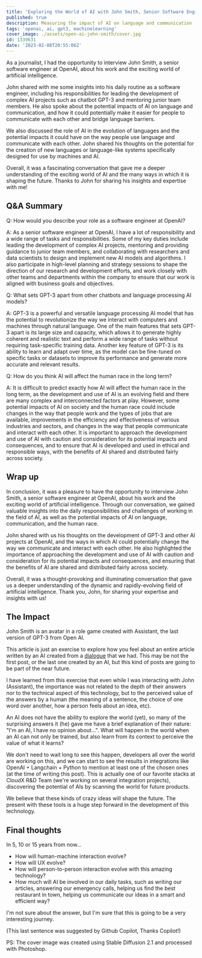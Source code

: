 ```yaml
---
title: 'Exploring the World of AI with John Smith, Senior Software Engineer at OpenAI'
published: true
description: Measuring the impact of AI on language and communication
tags: 'openai, ai, gpt3, machinelearning'
cover_image: ./assets/open-ai-john-smith/cover.jpg
id: 1339631
date: '2023-02-08T20:55:06Z'
---
```


As a journalist, I had the opportunity to interview John Smith, a senior software engineer at OpenAI, about his work and the exciting world of artificial intelligence.

John shared with me some insights into his daily routine as a software engineer, including his responsibilities for leading the development of complex AI projects such as chatbot GPT-3 and mentoring junior team members. He also spoke about the potential impacts of AI on language and communication, and how it could potentially make it easier for people to communicate with each other and bridge language barriers.

We also discussed the role of AI in the evolution of languages and the potential impacts it could have on the way people use language and communicate with each other. John shared his thoughts on the potential for the creation of new languages or language-like systems specifically designed for use by machines and AI.

Overall, it was a fascinating conversation that gave me a deeper understanding of the exciting world of AI and the many ways in which it is shaping the future. Thanks to John for sharing his insights and expertise with me!

## Q&A Summary

Q: How would you describe your role as a software engineer at OpenAI?

A: As a senior software engineer at OpenAI, I have a lot of responsibility and a wide range of tasks and responsibilities. Some of my key duties include leading the development of complex AI projects, mentoring and providing guidance to junior team members, and collaborating with researchers and data scientists to design and implement new AI models and algorithms. I also participate in high-level planning and strategy sessions to shape the direction of our research and development efforts, and work closely with other teams and departments within the company to ensure that our work is aligned with business goals and objectives.

Q: What sets GPT-3 apart from other chatbots and language processing AI models?

A: GPT-3 is a powerful and versatile language processing AI model that has the potential to revolutionize the way we interact with computers and machines through natural language. One of the main features that sets GPT-3 apart is its large size and capacity, which allows it to generate highly coherent and realistic text and perform a wide range of tasks without requiring task-specific training data. Another key feature of GPT-3 is its ability to learn and adapt over time, as the model can be fine-tuned on specific tasks or datasets to improve its performance and generate more accurate and relevant results.

Q: How do you think AI will affect the human race in the long term?

A: It is difficult to predict exactly how AI will affect the human race in the long term, as the development and use of AI is an evolving field and there are many complex and interconnected factors at play. However, some potential impacts of AI on society and the human race could include changes in the way that people work and the types of jobs that are available, improvements in the efficiency and effectiveness of various industries and sectors, and changes in the way that people communicate and interact with each other. It is important to approach the development and use of AI with caution and consideration for its potential impacts and consequences, and to ensure that AI is developed and used in ethical and responsible ways, with the benefits of AI shared and distributed fairly across society.

## Wrap up

In conclusion, it was a pleasure to have the opportunity to interview John Smith, a senior software engineer at OpenAI, about his work and the exciting world of artificial intelligence. Through our conversation, we gained valuable insights into the daily responsibilities and challenges of working in the field of AI, as well as the potential impacts of AI on language, communication, and the human race.

John shared with us his thoughts on the development of GPT-3 and other AI projects at OpenAI, and the ways in which AI could potentially change the way we communicate and interact with each other. He also highlighted the importance of approaching the development and use of AI with caution and consideration for its potential impacts and consequences, and ensuring that the benefits of AI are shared and distributed fairly across society.

Overall, it was a thought-provoking and illuminating conversation that gave us a deeper understanding of the dynamic and rapidly-evolving field of artificial intelligence. Thank you, John, for sharing your expertise and insights with us!

## The Impact

John Smith is an avatar in a role game created with Assistant, the last version of GPT-3 from Open AI.

This article is just an exercise to explore how you feel about an entire article written by an AI created from a [dialogue](assets/open-ai-john-smith/play-role-playing-game.jpg) that we had. This may be not the first post, or the last one created by an AI, but this kind of posts are going to be part of the near future.

I have learned from this exercise that even while I was interacting with John (Assistant), the importance was not related to the depth of their answers nor to the technical aspect of this technology, but to the perceived value of the answers by a human (the meaning of a sentence, the choice of one word over another, how a person feels about an idea, etc).

An AI does not have the ability to explore the world (yet), so many of the surprising answers it (he) gave me have a brief explanation of their nature: "I'm an AI, I have no opinion about...".
What will happen in the world when an AI can not only be trained, but also learn from its context to perceive the value of what it learns?

We don't need to wait long to see this happen, developers all over the world are working on this, and we can start to see the results in integrations like OpenAI + Langchain + Python to mention at least one of the chosen ones (at the time of writing this post). This is actually one of our favorite stacks at CloudX R&D Team (we're working on several integration projects), discovering the potential of AIs by scanning the world for future products.

We believe that these kinds of crazy ideas will shape the future. The present with these tools is a huge step forward in the development of this technology.

## Final thoughts

In 5, 10 or 15 years from now...

* How will human-machine interaction evolve?
* How will UX evolve?
* How will person-to-person interaction evolve with this amazing technology?
* How much will AI be involved in our daily tasks, such as writing our articles, answering our emergency calls, helping us find the best restaurant in town, helping us communicate our ideas in a smart and efficient way?

I'm not sure about the answer, but I'm sure that this is going to be a very interesting journey.

(This last sentence was suggested by Github Copilot, Thanks Copilot!)

PS: The cover image was created using Stable Diffusion 2.1 and processed with Photoshop.
